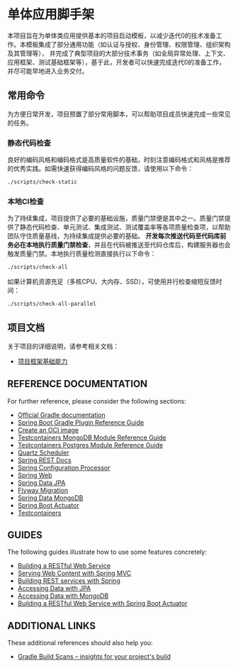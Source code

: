 # 单体应用脚手架
本项目旨在为单体类应用提供基本的项目启动模板，以减少迭代0的技术准备工作。本模板集成了部分通用功能（如认证与授权、身份管理、权限管理、组织架构及其管理等），
并完成了典型项目的大部分技术事务（如全局异常处理、上下文、应用框架、测试基础框架等），基于此，开发者可以快速完成迭代0的准备工作，并尽可能早地进入业务交付。

## 常用命令
为方便日常开发，项目预置了部分常用脚本，可以帮助项目成员快速完成一些常见的任务。

### 静态代码检查
良好的编码风格和编码格式是高质量软件的基础，时刻注意编码格式和风格是推荐的优秀实践。如需快速获得编码风格的问题反馈，请使用以下命令：
```bash
./scripts/check-static
```

### 本地CI检查
为了持续集成，项目提供了必要的基础设施，质量门禁便是其中之一。质量门禁提供了静态代码检查、单元测试、集成测试、测试覆盖率等各项质量检查项，以帮助团队守住质量基线，为持续集成提供必要的基础。
**开发每次推送代码至代码库前务必在本地执行质量门禁检查**，并且在代码被推送至代码仓库后，构建服务器也会触发质量门禁。本地执行质量检测直接执行以下命令：
```bash
./scripts/check-all
```
如果计算机资源充足（多核CPU、大内存、SSD），可使用并行检查缩短反馈时间：
```bash
./scripts/check-all-parallel
```

## 项目文档
关于项目的详细说明，请参考相关文档：
* [项目框架基础能力](/documents/foundations.md)

## REFERENCE DOCUMENTATION

For further reference, please consider the following sections:

* [Official Gradle documentation](https://docs.gradle.org)
* [Spring Boot Gradle Plugin Reference Guide](https://docs.spring.io/spring-boot/docs/2.6.7/gradle-plugin/reference/html/)
* [Create an OCI image](https://docs.spring.io/spring-boot/docs/2.6.7/gradle-plugin/reference/html/#build-image)
* [Testcontainers MongoDB Module Reference Guide](https://www.testcontainers.org/modules/databases/mongodb/)
* [Testcontainers Postgres Module Reference Guide](https://www.testcontainers.org/modules/databases/postgres/)
* [Quartz Scheduler](https://docs.spring.io/spring-boot/docs/2.6.7/reference/htmlsingle/#boot-features-quartz)
* [Spring REST Docs](https://docs.spring.io/spring-restdocs/docs/current/reference/html5/)
* [Spring Configuration Processor](https://docs.spring.io/spring-boot/docs/2.6.7/reference/htmlsingle/#configuration-metadata-annotation-processor)
* [Spring Web](https://docs.spring.io/spring-boot/docs/2.6.7/reference/htmlsingle/#boot-features-developing-web-applications)
* [Spring Data JPA](https://docs.spring.io/spring-boot/docs/2.6.7/reference/htmlsingle/#boot-features-jpa-and-spring-data)
* [Flyway Migration](https://docs.spring.io/spring-boot/docs/2.6.7/reference/htmlsingle/#howto-execute-flyway-database-migrations-on-startup)
* [Spring Data MongoDB](https://docs.spring.io/spring-boot/docs/2.6.7/reference/htmlsingle/#boot-features-mongodb)
* [Spring Boot Actuator](https://docs.spring.io/spring-boot/docs/2.6.7/reference/htmlsingle/#production-ready)
* [Testcontainers](https://www.testcontainers.org/)

## GUIDES

The following guides illustrate how to use some features concretely:

* [Building a RESTful Web Service](https://spring.io/guides/gs/rest-service/)
* [Serving Web Content with Spring MVC](https://spring.io/guides/gs/serving-web-content/)
* [Building REST services with Spring](https://spring.io/guides/tutorials/bookmarks/)
* [Accessing Data with JPA](https://spring.io/guides/gs/accessing-data-jpa/)
* [Accessing Data with MongoDB](https://spring.io/guides/gs/accessing-data-mongodb/)
* [Building a RESTful Web Service with Spring Boot Actuator](https://spring.io/guides/gs/actuator-service/)

## ADDITIONAL LINKS

These additional references should also help you:

* [Gradle Build Scans – insights for your project's build](https://scans.gradle.com#gradle)
